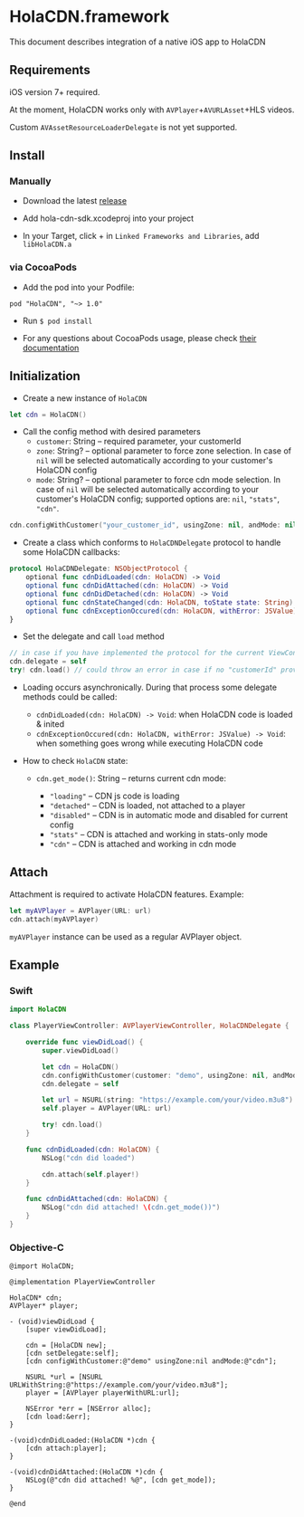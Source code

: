 # HolaCDN.framework

This document describes integration of a native iOS app to HolaCDN

## Requirements

iOS version 7+ required.

At the moment, HolaCDN works only with `AVPlayer`+`AVURLAsset`+HLS videos.

Custom `AVAssetResourceLoaderDelegate` is not yet supported.

## Install

### Manually

- Download the latest [release](https://github.com/hola/ios_sdk/releases)

- Add hola-cdn-sdk.xcodeproj into your project

- In your Target, click + in `Linked Frameworks and Libraries`, add `libHolaCDN.a`

### via CocoaPods

- Add the pod into your Podfile:

```
pod "HolaCDN", "~> 1.0"
```

- Run `$ pod install`

- For any questions about CocoaPods usage, please check [their documentation](http://cocoapods.org/)

## Initialization

- Create a new instance of `HolaCDN`

```swift
let cdn = HolaCDN()
```

- Call the config method with desired parameters
  - `customer`: String – required parameter, your customerId
  - `zone`: String? – optional parameter to force zone selection. In case of `nil` will be selected automatically according to your customer's HolaCDN config
  - `mode`: String? – optional parameter to force cdn mode selection. In case of `nil` will be selected automatically according to your customer's HolaCDN config; supported options are: `nil`, `"stats"`, `"cdn"`.

```swift
cdn.configWithCustomer("your_customer_id", usingZone: nil, andMode: nil)
```

- Create a class which conforms to `HolaCDNDelegate` protocol to
handle some HolaCDN callbacks:

```swift
protocol HolaCDNDelegate: NSObjectProtocol {
    optional func cdnDidLoaded(cdn: HolaCDN) -> Void
    optional func cdnDidAttached(cdn: HolaCDN) -> Void
    optional func cdnDidDetached(cdn: HolaCDN) -> Void
    optional func cdnStateChanged(cdn: HolaCDN, toState state: String) -> Void
    optional func cdnExceptionOccured(cdn: HolaCDN, withError: JSValue) -> Void
}
```

- Set the delegate and call `load` method

```swift
// in case if you have implemented the protocol for the current ViewController
cdn.delegate = self
try! cdn.load() // could throw an error in case if no "customerId" provided with cdn.config method
```

- Loading occurs asynchronically. During that process some delegate
methods could be called:

  - `cdnDidLoaded(cdn: HolaCDN) -> Void`: when HolaCDN code is loaded & inited
  - `cdnExceptionOccured(cdn: HolaCDN, withError: JSValue) -> Void`:
when something goes wrong while executing HolaCDN code

- How to check `HolaCDN` state:

  - `cdn.get_mode()`: String – returns current cdn mode:

    - `"loading"` – CDN js code is loading
    - `"detached"` – CDN is loaded, not attached to a player
    - `"disabled"` – CDN is in automatic mode and disabled for current config
    - `"stats"` – CDN is attached and working in stats-only mode
    - `"cdn"` – CDN is attached and working in cdn mode

## Attach

Attachment is required to activate HolaCDN features. Example:

```swift
let myAVPlayer = AVPlayer(URL: url)
cdn.attach(myAVPlayer)
```

`myAVPlayer` instance can be used as a regular AVPlayer object.

## Example

### Swift

```swift
import HolaCDN

class PlayerViewController: AVPlayerViewController, HolaCDNDelegate {

    override func viewDidLoad() {
        super.viewDidLoad()

        let cdn = HolaCDN()
        cdn.configWithCustomer(customer: "demo", usingZone: nil, andMode: "cdn")
        cdn.delegate = self

        let url = NSURL(string: "https://example.com/your/video.m3u8")!
        self.player = AVPlayer(URL: url)

        try! cdn.load()
    }

    func cdnDidLoaded(cdn: HolaCDN) {
        NSLog("cdn did loaded")

        cdn.attach(self.player!)
    }

    func cdnDidAttached(cdn: HolaCDN) {
        NSLog("cdn did attached! \(cdn.get_mode())")
    }
}
```

### Objective-C

```objc
@import HolaCDN;

@implementation PlayerViewController

HolaCDN* cdn;
AVPlayer* player;

- (void)viewDidLoad {
    [super viewDidLoad];

    cdn = [HolaCDN new];
    [cdn setDelegate:self];
    [cdn configWithCustomer:@"demo" usingZone:nil andMode:@"cdn"];

    NSURL *url = [NSURL URLWithString:@"https://example.com/your/video.m3u8"];
    player = [AVPlayer playerWithURL:url];

    NSError *err = [NSError alloc];
    [cdn load:&err];
}

-(void)cdnDidLoaded:(HolaCDN *)cdn {
    [cdn attach:player];
}

-(void)cdnDidAttached:(HolaCDN *)cdn {
    NSLog(@"cdn did attached! %@", [cdn get_mode]);
}

@end
```
